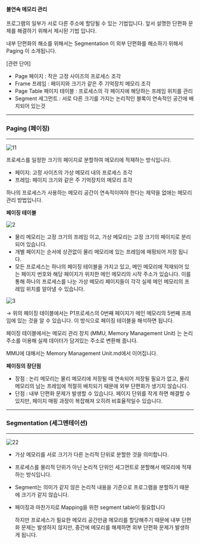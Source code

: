 #### 불연속 메모리 관리

프로그램의 일부가 서로 다른 주소에 할당될 수 있는 기법입니다. 앞서 설명한 단편화 문제를 해결하기 위해서 제시된 기법 입니다.

내부 단편화의 해소를 위해서는 Segmentation 이 외부 단편화를 해소하기 위해서 Paging 이 소개됩니다.

[관련 단어]
- Page 페이지 : 작은 고정 사이즈의 프로세스 조각
- Frame 프레임 : 페이지와 크기가 같은 주 기억장치 메모리 조각
- Page Table 페이지 테이블 : 프로세스의 각 페이지에 해당하는 프레임 위치를 관리
- Segment 세그먼트 : 서로 다른 크기를 가지는 논리적인 블록이 연속적인 공간에 배치되어 있는것
  
-----
### Paging (페이징) 
----- 
![11](https://github.com/Nomad-CS-STUDY/CS_STUDY/assets/71619429/863e0aba-3daf-48dd-bcf1-dd2df1224db4)

프로세스를 일정한 크기의 페이지로 분할하여 메모리에 적재하는 방식입니다. 

- 페이지: 고정 사이즈의 가상 메모리 내의 프로세스 조각
- 프레임: 페이지 크기와 같은 주 기억장치의 메모리 조각

하나의 프로세스가 사용하는 메모리 공간이 연속적이여야 한다는 제약을 없애는 메모리 관리 방법입니다.

**페이징 테이블**
 
![2](https://github.com/Nomad-CS-STUDY/CS_STUDY/assets/71619429/f188e8c5-7878-4e35-83b0-746a6684fa79)

- 물리 메모리는 고정 크기의 프레임 이고, 가상 메모리는 고정 크기의 페이지로 분리되어 있습니다.
- 개별 페이지는 순서에 상관없이 물리 메모리에 있는 프레임에 매핑되어 저장 됩니다.
- 모든 프로세스는 하나의 페이징 테이블을 가지고 있고, 메인 메모리에 적재되어 있는 페이지 번호와 해당 페이지가 위치한 메인 메모리의 시작 주소가 있습니다.
 이를 통해 하나의 프로세스를 나눈 가상 메모리 페이지들이 각각 실제 메인 메모리의 프레임 위치를 알아낼 수 있습니다.

![3](https://github.com/Nomad-CS-STUDY/CS_STUDY/assets/71619429/ab037e02-61ae-4ffb-b060-dd1c9833ef95)


&rarr; 위의 페이징 테이블에서는 P1프로세스의 0번째 페이지가 메인 메모리의 5번째 프레임에 있는 것을 알 수 있습니다. 이 방식으로 페이징 테이블을 해석하면 됩니다. 

페이징 테이블에서는 메모리 관리 장치 (MMU, Memory Management Unit) 는 논리주소를 이용해 실제 데이터가 담겨있는 주소로 변환해 줍니다.

MMU에 대해서는 Memory Management Unit.md에서 이어집니다. 

**페이징의 장단점**
- 장점 : 논리 메모리는 물리 메모리에 저장될 때 연속되어 저장될 필요가 없고, 물리 메모리의 남는 프레임에 적절히 배치되기 때문에 외부 단편화가 생기지 않습니다.
- 단점 : 내부 단편화 문제가 발생할 수 있습니다. 페이지 단위를 작게 하면 해결할 수 있지만, 페이지 매핑 과정이 복잡해져 오히려 비효율적일수 있습니다.

-----
### Segmentation (세그멘테이션) 
-----

![22](https://github.com/Nomad-CS-STUDY/CS_STUDY/assets/71619429/7b30396a-d8c0-4b9b-b80c-a3ef4635025c)

- 가상 메모리를 서로 크기가 다른 논리적 단위로 분할한 것을 의미합니다. 
- 프로세스를 물리적 단위가 아닌 논리적 단위인 세그먼트로 분할해서 메모리에 적재하는 방식입니다.
- Segment는 의미가 같지 않은 논리적 내용을 기준으로 프로그램을 분할하기 때문에 크기가 같지 않습니다.
- 페이징과 마찬가지로 Mapping을 위한 segment table이 필요합니다

  하지만 프로세스가 필요한 메모리 공간만큼 메모리를 할당해주기 때문에 내부 단편화 문제는 발생하지 않지만, 중간에 메모리를 해제하면 외부 단편화 문제가 발생하게 됩니다.


